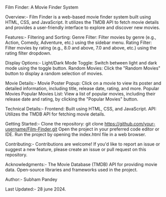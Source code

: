 Film Finder: A Movie Finder System

Overview:-
Film Finder is a web-based movie finder system built using HTML, CSS, and JavaScript. It utilizes the TMDB API to fetch movie details and provides a user-friendly interface to explore and discover new movies.

Features:-
Filtering and Sorting:
Genre Filter: Filter movies by genre (e.g., Action, Comedy, Adventure, etc.) using the sidebar menu.
Rating Filter: Filter movies by rating (e.g., 8.0 and above, 7.0 and above, etc.) using the rating filter dropdown.

Display Options:-
Light/Dark Mode Toggle: Switch between light and dark mode using the toggle button.
Random Movies: Click the "Random Movies" button to display a random selection of movies.

Movie Details:-
Movie Poster Popup: Click on a movie to view its poster and detailed information, including title, release date, rating, and more.
Popular Movies
Popular Movies List: View a list of popular movies, including their release date and rating, by clicking the "Popular Movies" button.

Technical Details:-
Frontend: Built using HTML, CSS, and JavaScript.
API: Utilizes the TMDB API for fetching movie details.

Getting Started:-
Clone the repository: git clone https://github.com/your-username/Film-Finder.git
Open the project in your preferred code editor or IDE.
Run the project by opening the index.html file in a web browser.

Contributing:-
Contributions are welcome! If you'd like to report an issue or suggest a new feature, please create an issue or pull request on this repository.

Acknowledgments:-
The Movie Database (TMDB) API for providing movie data.
Open-source libraries and frameworks used in the project.

Author:-
Subham Pandey

Last Updated:-
28 june 2024.
